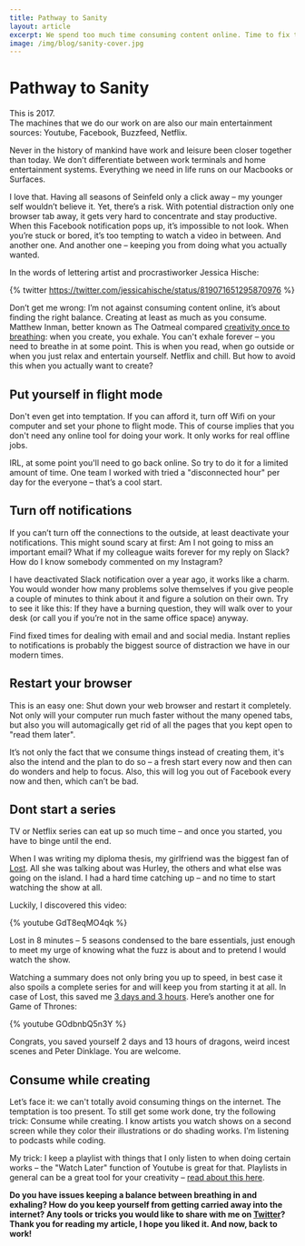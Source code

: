 ```yaml
---
title: Pathway to Sanity
layout: article
excerpt: We spend too much time consuming content online. Time to fix this.
image: /img/blog/sanity-cover.jpg
---
```


# Pathway to Sanity

This is 2017. <br>The machines that we do our work on are also our main entertainment sources: Youtube, Facebook, Buzzfeed, Netflix. 

Never in the history of mankind have work and leisure been closer together than today. We don’t differentiate between work terminals and home entertainment systems. Everything we need in life runs on our Macbooks or Surfaces.

I love that. Having all seasons of Seinfeld only a click away – my younger self wouldn’t believe it. Yet, there’s a risk. With potential distraction only one browser tab away, it gets very hard to concentrate and stay productive. When this Facebook notification pops up, it’s impossible to not look. When you’re stuck or bored, it’s  too tempting to watch a video in between. And another one. And another one – keeping you from doing what you actually wanted.

In the words of lettering artist and procrastiworker Jessica Hische:

{% twitter https://twitter.com/jessicahische/status/819071651295870976 %}

Don’t get me wrong: I’m not against consuming content online, it’s  about finding the right balance. Creating at least as much as you consume. 
Matthew Inman, better known as The Oatmeal compared [creativity once to breathing](http://theoatmeal.com/comics/creativity): when you create, you exhale. You can't exhale forever – you need to breathe in at some point. This is when you read, when go outside or when you just relax and entertain yourself. Netflix and chill. But how to avoid this when you actually want to create?

## Put yourself in flight mode

Don't even get into temptation. If you can afford it, turn off Wifi on your computer and set your phone to flight mode. This of course implies that you don't need any online tool for doing your work. It only works for real offline jobs.

IRL, at some point you'll need to go back online. So try to do it for a limited amount of time. One team I worked with tried a "disconnected hour" per day for the everyone – that’s a cool start.

## Turn off notifications

If you can’t turn off the connections to the outside, at least deactivate your notifications. This might sound scary at first: Am I not going to miss an important email? What if my colleague waits forever for my reply on Slack? How do I know somebody commented on my Instagram?

I have deactivated Slack notification over a year ago, it works like a charm. You would wonder how many problems solve themselves if you give people a couple of minutes to think about it and figure a solution on their own. Try to see it like this: If they have a burning question, they will walk over to your desk (or call you if you’re not in the same office space) anyway.

Find fixed times for dealing with email and and social media. Instant replies to notifications is probably the biggest source of distraction we have in our modern times. 

## Restart your browser

This is an easy one: Shut down your web browser and restart it completely. Not only will your computer run much faster without the many opened tabs, but also you will automagically get rid of all the pages that you kept open to "read them later".

It’s not only the fact that we consume things instead of creating them, it's also the intend and the plan to do so – a fresh start every now and then can do wonders and help to focus. Also, this will log you out of Facebook every now and then, which can’t be bad.

## Dont start a series

TV or Netflix series can eat up so much time – and once you started, you have to binge until the end.

When I was writing my diploma thesis, my girlfriend was the biggest fan of [Lost](https://en.wikipedia.org/wiki/Lost_(TV_series)). All she was talking about was Hurley, the others and what else was going on the island. I had a hard time catching up – and no time to start watching the show at all.

Luckily, I discovered this video:

{% youtube GdT8eqMO4qk %}

Lost in 8 minutes – 5 seasons condensed to the bare essentials, just enough to meet my urge of knowing what the fuzz is about and to pretend I would watch the show.

Watching a summary does not only bring you up to speed, in best case it also spoils a complete series for and will keep you from starting it at all. In case of Lost, this saved me [3 days and 3 hours](http://tiii.me/). Here’s another one for Game of Thrones:

{% youtube GOdbnbQ5n3Y %}

Congrats, you saved yourself 2 days and 13 hours of dragons, weird incest scenes and Peter Dinklage. You are welcome.

## Consume while creating

Let’s face it: we can't totally avoid consuming things on the internet. The temptation is too present. To still get some work done, try the following trick: Consume while creating. I know artists you watch shows on a second screen while they color their illustrations or do shading works. I’m listening to podcasts while coding.

My trick: I keep a playlist with things that I only listen to when doing certain works – the "Watch Later" function of Youtube is great for that. Playlists in general can be a great tool for your creativity – [read about this here](/2017/playlist/).

**Do you have issues keeping a balance between breathing in and exhaling? How do you keep yourself from getting carried away into the internet? Any tools or tricks you would like to share with me on [Twitter](http://twitter.com/johannesippen/)? Thank you for reading my article, I hope you liked it. And now, back to work!**


